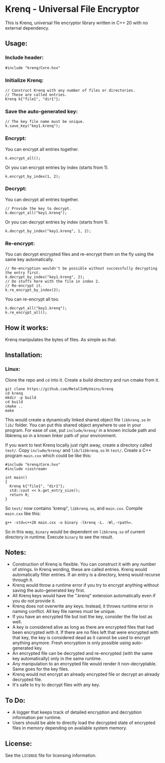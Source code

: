 # Krenq - Universal File Encryptor
This is Krenq, universal file encryptor library written in C++ 20 with no external dependency.

## Usage:

### Include header:
```
#include "krenq/Core.hxx"
```
### Initialize Krenq:
```
// Construct Krenq with any number of files or directories.
// These are called entries.
Krenq k{"file1", "dir1"};
```
### Save the auto-generated key:
```
// The key file name must be unique.
k.save_key("key1.krenq");
```
### Encrypt:
You can encrypt all entries together.
```
k.encrypt_all();
```
Or you can encrypt entries by index (starts from 1).
```
k.encrypt_by_index(1, 2);
```
### Decrypt:
You can decrypt all entries together.
```
// Provide the key to decrypt.
k.decrypt_all("key1.krenq");
```
Or you can decrypt entries by index (starts from 1).
```
k.decrypt_by_index("key1.krenq", 1, 2);
```
### Re-encrypt:
You can decrypt encrypted files and re-encrypt them on the fly using the same key automatically.
```
// Re-encryption wouldn't be possible without successfully decrypting the entry first.
k.decrypt_by_index("key1.krenq", 2);
// Do stuffs here with the file in index 2.
// Re-encrypt it.
k.re_encrypt_by_index(2);
```
You can re-encrypt all too.
```
k.decrypt_all("key1.krenq");
k.re_encrypt_all();
```

## How it works:
Krenq manipulates the bytes of files. As simple as that.
## Installation:
### Linux:
Clone the repo and `cd` into it. Create a build directory and run cmake from it.
```
git clone https://github.com/MetalInMyVeins/krenq
cd krenq
mkdir -p build
cd build
cmake ..
make
```
This would create a dynamically linked shared object file `libkrenq.so` in `lib/` folder. You can put this shared object anywhere to use in your program. For ease of use, put `include/krenq/` in a known include path and libkrenq.so in a known linker path of your environment.

If you want to test Krenq locally just right away, create a directory called `test/`. Copy `include/krenq/` and `lib/libkrenq.so` in `test/`. Create a C++ program `main.cxx` which could be like this:

```
#include "krenq/Core.hxx"
#include <iostream>

int main()
{
  Krenq k{"file1", "dir1"};
  std::cout << k.get_entry_size();
  return 0;  
}
```
So `test/` now contains 'krenq/', `libkrenq.so`, and `main.cxx`. Compile `main.cxx` like this:
```
g++ -std=c++20 main.cxx -o binary -lkrenq -L. -Wl,-rpath=.
```
So in this way, `binary` would be dependent on `libkrenq.so` of current directory in runtime. Execute `binary` to see the result.

## Notes:
- Construction of Krenq is flexible. You can construct it with any number of strings. In Krenq wording, these are called entries. Krenq would automatically filter entries. If an entry is a directory, krenq would recurse through it.
- Krenq would throw a runtime error if you try to encrypt anything without saving the auto-generated key first.
- All Krenq keys would have the ".krenq" extension automatically even if you do not provide it.
- Krenq does not overwrite any keys. Instead, it throws runtime error in naming conflict. All key file names must be unique.
- If you have an encrypted file but lost the key, consider the file lost as well.
- A key is considered alive as long as there are encrypted files that had been encrypted with it. If there are no files left that were encrypted with that key, the key is considered dead as it cannot be used to encrypt anything anymore. Fresh encryption is only possible using auto-generated key.
- An encrypted file can be decrypted and re-encrypted (with the same key automatically) only in the same runtime.
- Any manipulation to an encrypted file would render it non-decryptable. Same goes for the key files.
- Krenq would not encrypt an already encrypted file or decrypt an already decrypted file.
- It's safe to try to decrypt files with any key.

## To Do:
- A logger that keeps track of detailed encryption and decryption information per runtime.
- Users should be able to directly load the decrypted state of encrypted files in memory depending on available system memory.

## License:
See the `LICENSE` file for licensing information.


